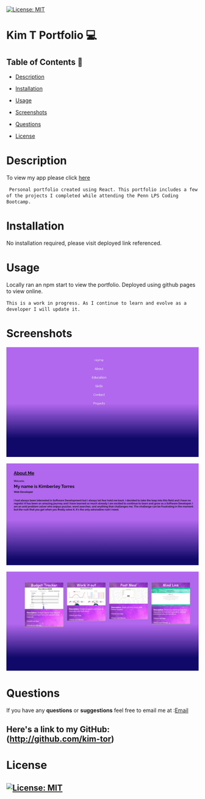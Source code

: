 
  
  [![License: MIT](https://img.shields.io/badge/License-MIT-yellow.svg)](https://opensource.org/licenses/MIT)

Kim T Portfolio :computer:
  ============


  ## Table of Contents :page_with_curl:

  * [Description](#description)

  * [Installation](#installation)

  * [Usage](#usage)

  * [Screenshots](#screenshots)

  * [Questions](#questions)

  * [License](#license)
    
  # Description
   To view my app please click [here](https://kim-tor.github.io/kimt-portfolio/)
  ```
   Personal portfolio created using React. This portfolio includes a few of the projects I completed while attending the Penn LPS Coding Bootcamp. 
  
```
  # Installation
   No installation required, please visit deployed link referenced.


  # Usage
  Locally ran an npm start to view the portfolio. 
  Deployed using github pages to view online.
  ```
  This is a work in progress. As I continue to learn and evolve as a developer I will update it. 
  ```


  # Screenshots
![Main](/images/main.JPG)

![About](/images/about.JPG)

![Projects](/images/projects.JPG)

  # Questions
  If you have any **questions** or **suggestions** feel free to email me at :[Email](kimberley.5118@gmail.com)

  ## Here's a link to my GitHub:(http://github.com/kim-tor)

  # License
  ## [![License: MIT](https://img.shields.io/badge/License-MIT-yellow.svg)](https://opensource.org/licenses/MIT)
  


